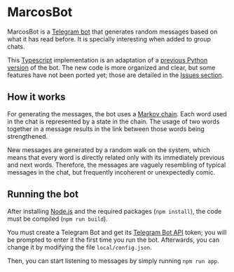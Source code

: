 # MarcosBot

MarcosBot is a [Telegram bot](https://core.telegram.org/bots) that generates
random messages based on what it has read before. It is specially interesting
when added to group chats.

This [Typescript](https://www.typescriptlang.org/) implementation is an
adaptation of a
[previous Python version](https://github.com/francofrizzo/marcos-bot)
of the bot. The new code is more organized and clear, but some features have not
been ported yet; those are detailed in the
[Issues section](https://github.com/francofrizzo/marcos-bot-js/issues).

## How it works

For generating the messages, the bot uses a
[Markov chain](https://en.wikipedia.org/wiki/Markov_chain). Each word used in
the chat is represented by a state in the chain. The usage of two words together
in a message results in the link between those words being strengthened.

New messages are generated by a random walk on the system, which means that
every word is directly related only with its immediately previous and next
words. Therefore, the messages are vaguely resembling of typical messages in the
chat, but frequently incoherent or unexpectedly comic.

## Running the bot

After installing [Node.js](https://nodejs.org/) and the required packages
(`npm install`), the code must be compiled (`npm run build`).

You must create a Telegram Bot and get its
[Telegram Bot API](https://core.telegram.org/bots/api) token; you will be
prompted to enter it the first time you run the bot. Afterwards, you can
change it by modifying the file `local/config.json`.

Then, you can start listening to messages by simply running `npm run app`.